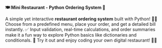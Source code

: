 **🍽️ Mini Restaurant - Python Ordering System 🍕**  

A simple yet interactive **restaurant ordering system** built with Python! 🛒✨ Choose from a predefined menu, place your order, and get a detailed bill instantly. ✅ Input validation, real-time calculations, and order summaries make it a fun way to explore Python basics like dictionaries and conditionals. 🚀 Try it out and enjoy coding your own digital restaurant! 🍔🔥
